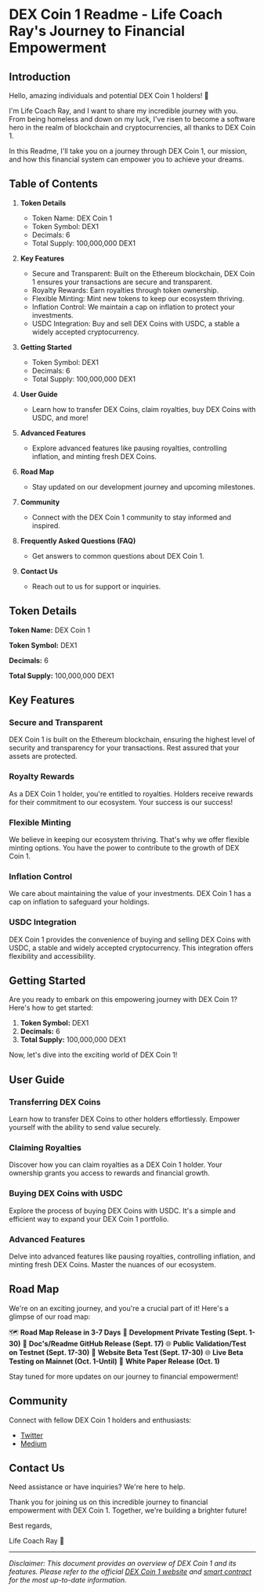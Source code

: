# DEX Coin 1 Readme - Life Coach Ray's Journey to Financial Empowerment

## Introduction

Hello, amazing individuals and potential DEX Coin 1 holders! 🚀

I'm Life Coach Ray, and I want to share my incredible journey with you. From being homeless and down on my luck, I've risen to become a software hero in the realm of blockchain and cryptocurrencies, all thanks to DEX Coin 1.

In this Readme, I'll take you on a journey through DEX Coin 1, our mission, and how this financial system can empower you to achieve your dreams.

## Table of Contents

1. **Token Details**
    - Token Name: DEX Coin 1
    - Token Symbol: DEX1
    - Decimals: 6
    - Total Supply: 100,000,000 DEX1

2. **Key Features**
    - Secure and Transparent: Built on the Ethereum blockchain, DEX Coin 1 ensures your transactions are secure and transparent.
    - Royalty Rewards: Earn royalties through token ownership.
    - Flexible Minting: Mint new tokens to keep our ecosystem thriving.
    - Inflation Control: We maintain a cap on inflation to protect your investments.
    - USDC Integration: Buy and sell DEX Coins with USDC, a stable a widely accepted cryptocurrency.
    
3. **Getting Started**
    - Token Symbol: DEX1
    - Decimals: 6
    - Total Supply: 100,000,000 DEX1

4. **User Guide**
    - Learn how to transfer DEX Coins, claim royalties, buy DEX Coins with USDC, and more!

5. **Advanced Features**
    - Explore advanced features like pausing royalties, controlling inflation, and minting fresh DEX Coins.

6. **Road Map**
    - Stay updated on our development journey and upcoming milestones.

7. **Community**
    - Connect with the DEX Coin 1 community to stay informed and inspired.

8. **Frequently Asked Questions (FAQ)**
    - Get answers to common questions about DEX Coin 1.

9. **Contact Us**
    - Reach out to us for support or inquiries.

## Token Details

**Token Name:** DEX Coin 1

**Token Symbol:** DEX1

**Decimals:** 6

**Total Supply:** 100,000,000 DEX1

## Key Features

### Secure and Transparent

DEX Coin 1 is built on the Ethereum blockchain, ensuring the highest level of security and transparency for your transactions. Rest assured that your assets are protected.

### Royalty Rewards

As a DEX Coin 1 holder, you're entitled to royalties. Holders receive rewards for their commitment to our ecosystem. Your success is our success!

### Flexible Minting

We believe in keeping our ecosystem thriving. That's why we offer flexible minting options. You have the power to contribute to the growth of DEX Coin 1.

### Inflation Control

We care about maintaining the value of your investments. DEX Coin 1 has a cap on inflation to safeguard your holdings.

### USDC Integration

DEX Coin 1 provides the convenience of buying and selling DEX Coins with USDC, a stable and widely accepted cryptocurrency. This integration offers flexibility and accessibility.

## Getting Started

Are you ready to embark on this empowering journey with DEX Coin 1? Here's how to get started:

1. **Token Symbol:** DEX1
2. **Decimals:** 6
3. **Total Supply:** 100,000,000 DEX1

Now, let's dive into the exciting world of DEX Coin 1!

## User Guide

### Transferring DEX Coins

Learn how to transfer DEX Coins to other holders effortlessly. Empower yourself with the ability to send value securely.

### Claiming Royalties

Discover how you can claim royalties as a DEX Coin 1 holder. Your ownership grants you access to rewards and financial growth.

### Buying DEX Coins with USDC

Explore the process of buying DEX Coins with USDC. It's a simple and efficient way to expand your DEX Coin 1 portfolio.

### Advanced Features

Delve into advanced features like pausing royalties, controlling inflation, and minting fresh DEX Coins. Master the nuances of our ecosystem.

## Road Map

We're on an exciting journey, and you're a crucial part of it! Here's a glimpse of our road map:

🗺️ **Road Map Release in 3-7 Days**
🧪 **Development Private Testing (Sept. 1-30)**
📃 **Doc's/Readme GitHub Release (Sept. 17)**
🌐 **Public Validation/Test on Testnet (Sept. 17-30)**
🌟 **Website Beta Test (Sept. 17-30)**
🌐 **Live Beta Testing on Mainnet (Oct. 1-Until)**
📜 **White Paper Release (Oct. 1)**

Stay tuned for more updates on our journey to financial empowerment!

## Community

Connect with fellow DEX Coin 1 holders and enthusiasts:

- [Twitter](https://twitter.com/jellychain1)
- [Medium](https://medium.com/jellychain1)

## Contact Us

Need assistance or have inquiries? We're here to help.

Thank you for joining us on this incredible journey to financial empowerment with DEX Coin 1. Together, we're building a brighter future!

Best regards,

Life Coach Ray 🚀

---

*Disclaimer: This document provides an overview of DEX Coin 1 and its features. Please refer to the official [DEX Coin 1 website](https://www.dexcoin1.com) and [smart contract](https://github.com/JellyChain1/dexcoin1/blob/main/dexcoin1.sol) for the most up-to-date information.*
